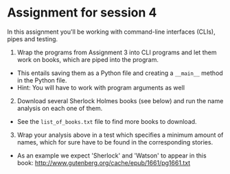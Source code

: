 # Assignment for session 4

In this assignment you'll be working with command-line interfaces (CLIs), pipes and testing.

1. Wrap the programs from Assignment 3 into CLI programs and let them work on books, which are piped into the program.
  * This entails saving them as a Python file and creating a `__main__` method in the Python file. 
  * Hint: You will have to work with program arguments as well

2. Download several Sherlock Holmes books (see below) and run the name analysis on each one of them.
  * See the `list_of_books.txt` file to find more books to download.

3. Wrap your analysis above in a test which specifies a minimum amount of names, which for sure have to be found in the corresponding stories.
  * As an example we expect 'Sherlock' and 'Watson' to appear in this book: http://www.gutenberg.org/cache/epub/1661/pg1661.txt